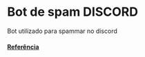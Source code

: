 # Bot de spam DISCORD

Bot utilizado para spammar no discord

#### [Referência](https://github.com/devaprender/bot_comentarios_instagram)
